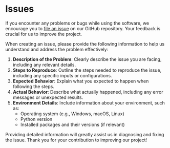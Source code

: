 # Issues

If you encounter any problems or bugs while using the software, we encourage you to [file an issue](https://github.com/fanzhanglab/pyCellPhenoX/issues) on our GitHub repository. Your feedback is crucial for us to improve the project.

When creating an issue, please provide the following information to help us understand and address the problem effectively:

1. **Description of the Problem**: Clearly describe the issue you are facing, including any relevant details.
2. **Steps to Reproduce**: Outline the steps needed to reproduce the issue, including any specific inputs or configurations.
3. **Expected Behavior**: Explain what you expected to happen when following the steps.
4. **Actual Behavior**: Describe what actually happened, including any error messages or unexpected results.
5. **Environment Details**: Include information about your environment, such as:
   - Operating system (e.g., Windows, macOS, Linux)
   - Python version
   - Installed packages and their versions (if relevant)

Providing detailed information will greatly assist us in diagnosing and fixing the issue. Thank you for your contribution to improving our project!
